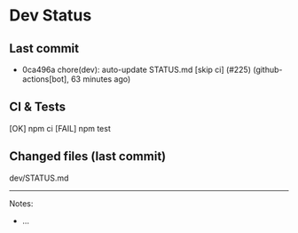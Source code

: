 # Dev Status

## Last commit
- 0ca496a chore(dev): auto-update STATUS.md [skip ci] (#225) (github-actions[bot], 63 minutes ago)
## CI & Tests
[OK] npm ci
[FAIL] npm test

## Changed files (last commit)
dev/STATUS.md

---
Notes:
- ...
